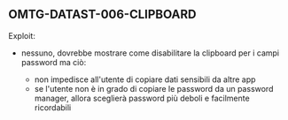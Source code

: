 ## OMTG-DATAST-006-CLIPBOARD

Exploit:

- nessuno, dovrebbe mostrare come disabilitare la clipboard per i campi password ma ciò:

	- non impedisce all'utente di copiare dati sensibili da altre app
	- se l'utente non è in grado di copiare le password da un password manager, allora sceglierà password più deboli e facilmente ricordabili
